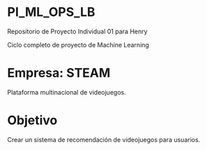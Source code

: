 # PI_ML_OPS_LB
Repositorio de Proyecto Individual 01 para Henry

Ciclo completo de proyecto de Machine Learning 

# Empresa: STEAM
 Plataforma multinacional de videojuegos. 

# Objetivo 
Crear un sistema de recomendación de videojuegos para usuarios.

